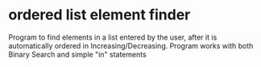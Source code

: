 # ordered list element finder
 Program to find elements in a list entered by the user, after it is automatically ordered in Increasing/Decreasing. Program works with both Binary Search and simple "in" statements
